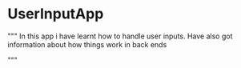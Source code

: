 # UserInputApp
"""
In this app i have learnt how to handle user inputs.
Have also got information about how things work in back ends

"""
